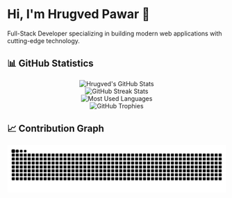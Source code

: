 # Hi, I'm Hrugved Pawar 👋

Full-Stack Developer specializing in building modern web applications with cutting-edge technology.

## 📊 GitHub Statistics

<div align="center">
  <!-- GitHub Stats Card -->
  <img src="https://github-readme-stats-git-masterrstaa-rickstaa.vercel.app/api?username=rugg07&show_icons=true&theme=radical&hide_border=true&count_private=true" alt="Hrugved's GitHub Stats" />
</div>

<div align="center">
  <!-- GitHub Streak Stats -->
  <img src="https://streak-stats.demolab.com/?user=rugg07&theme=radical&hide_border=true" alt="GitHub Streak Stats" />
</div>

<div align="center">
  <!-- Most Used Languages -->
  <img src="https://github-readme-stats-git-masterrstaa-rickstaa.vercel.app/api/top-langs/?username=rugg07&layout=compact&theme=radical&hide_border=true" alt="Most Used Languages" />
</div>

<div align="center">
  <!-- GitHub Trophies -->
  <img src="https://github-profile-trophy.vercel.app/?username=rugg07&theme=radical&no-frame=true&margin-w=4&row=2&column=4" alt="GitHub Trophies" />
</div>

## 📈 Contribution Graph

<picture>
  <source media="(prefers-color-scheme: dark)" srcset="https://raw.githubusercontent.com/rugg07/rugg07/output/github-contribution-grid-snake-dark.svg" />
  <source media="(prefers-color-scheme: light)" srcset="https://raw.githubusercontent.com/rugg07/rugg07/output/github-contribution-grid-snake.svg" />
  <img alt="github contribution grid snake animation" src="https://raw.githubusercontent.com/rugg07/rugg07/output/github-contribution-grid-snake.svg" />
</picture>
